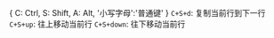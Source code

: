 {
  C: Ctrl,
  S: Shift,
  A: Alt,
  '小写字母':'普通键'
}
`C+S+d`: 复制当前行到下一行
`C+S+up`: 往上移动当前行
`C+S+down`: 往下移动当前行
